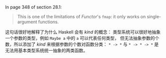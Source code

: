 In page 348 of section 28.1:

> This is one of the limitations of *Functor*'s `fmap`: it only works on single-argument functions.

这句话很好地解释了为什么 Haskell 会有 *kind* 的概念：
类型系统可以很好地抽象一个参数的类型，例如 `Maybe a` 中的 `a` 可以代表任何类型，
但无法抽象参数的个数，所以添加了 *kind* 来根据参数的个数对函数分类：
`* -> *` 与 `* -> * -> *` 是无法用基本类型系统统一抽象的两类函数。

